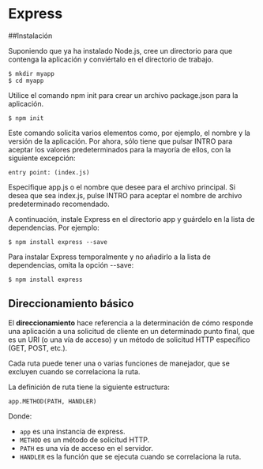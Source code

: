 # Express

##Instalación

Suponiendo que ya ha instalado Node.js, cree un directorio para que contenga la aplicación y conviértalo en el directorio de trabajo.

```
$ mkdir myapp
$ cd myapp
```

Utilice el comando npm init para crear un archivo package.json para la aplicación.

```
$ npm init
```

Este comando solicita varios elementos como, por ejemplo, el nombre y la versión de la aplicación. Por ahora, sólo tiene que pulsar INTRO para aceptar los valores predeterminados para la mayoría de ellos, con la siguiente excepción:

```
entry point: (index.js)
```

Especifique app.js o el nombre que desee para el archivo principal. Si desea que sea index.js, pulse INTRO para aceptar el nombre de archivo predeterminado recomendado.

A continuación, instale Express en el directorio app y guárdelo en la lista de dependencias. Por ejemplo:

```
$ npm install express --save
```

Para instalar Express temporalmente y no añadirlo a la lista de dependencias, omita la opción --save:

```
$ npm install express
```

## Direccionamiento básico

El **direccionamiento** hace referencia a la determinación de cómo responde una aplicación a una solicitud de cliente en un determinado punto final, que es un URI (o una vía de acceso) y un método de solicitud HTTP específico (GET, POST, etc.).

Cada ruta puede tener una o varias funciones de manejador, que se excluyen cuando se correlaciona la ruta.

La definición de ruta tiene la siguiente estructura:

```
app.METHOD(PATH, HANDLER)
```

Donde:

* `app` es una instancia de express.
* `METHOD` es un método de solicitud HTTP.
* `PATH` es una vía de acceso en el servidor.
* `HANDLER` es la función que se ejecuta cuando se   correlaciona la ruta.
